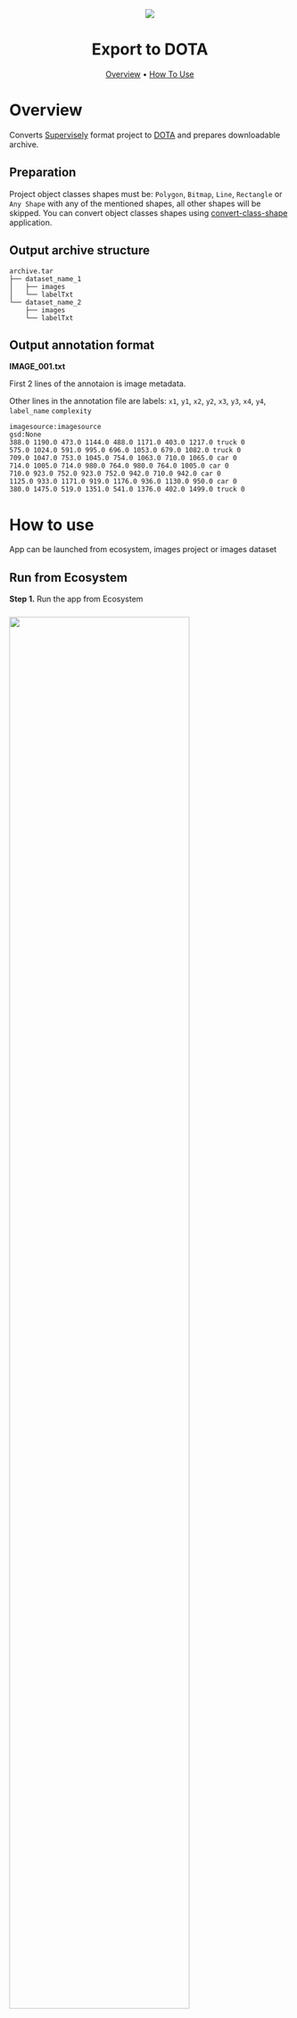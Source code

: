 
<div align="center" markdown>
<img src="https://user-images.githubusercontent.com/115161827/203991599-1d8ded37-f6dd-40dc-bb19-53434a173114.jpg"/>  

# Export to DOTA

<p align="center">
  <a href="#Overview">Overview</a> •
  <a href="#How-to-use">How To Use</a>
</p>

</div>

# Overview

Converts [Supervisely](https://docs.supervise.ly/data-organization/00_ann_format_navi) format project to [DOTA](https://captain-whu.github.io/DOTA/dataset.html) and prepares downloadable archive.

## Preparation

Project object classes shapes must be: `Polygon`, `Bitmap`, `Line`, `Rectangle` or `Any Shape` with any of the mentioned shapes, all other shapes will be skipped. You can convert object classes shapes using [convert-class-shape](https://ecosystem.supervise.ly/apps/convert-class-shape) application.

## Output archive structure

```
archive.tar
├── dataset_name_1
│   ├── images
│   └── labelTxt
└── dataset_name_2
    ├── images
    └── labelTxt
```

## Output annotation format

**IMAGE_001.txt**

First 2 lines of the annotaion is image metadata.

Other lines in the annotation file are labels: `x1`, `y1`, `x2`, `y2`, `x3`, `y3`, `x4`, `y4`, `label_name` `complexity` 

```
imagesource:imagesource
gsd:None
388.0 1190.0 473.0 1144.0 488.0 1171.0 403.0 1217.0 truck 0
575.0 1024.0 591.0 995.0 696.0 1053.0 679.0 1082.0 truck 0
709.0 1047.0 753.0 1045.0 754.0 1063.0 710.0 1065.0 car 0
714.0 1005.0 714.0 980.0 764.0 980.0 764.0 1005.0 car 0
710.0 923.0 752.0 923.0 752.0 942.0 710.0 942.0 car 0
1125.0 933.0 1171.0 919.0 1176.0 936.0 1130.0 950.0 car 0
380.0 1475.0 519.0 1351.0 541.0 1376.0 402.0 1499.0 truck 0
```

# How to use

App can be launched from ecosystem, images project or images dataset

## Run from Ecosystem

**Step 1.** Run the app from Ecosystem

<img src="https://user-images.githubusercontent.com/115161827/203979491-9bd59979-e8c9-4803-920d-d61460ed2080.jpg" width="80%" style='padding-top: 10px'>  

**Step 2.** Select input project or dataset and press the Run button

<img src="https://user-images.githubusercontent.com/115161827/203979469-e8946f07-b659-47b0-8932-ddb44fb29bba.gif" width="80%" style='padding-top: 10px'>

## Run from Images Project or Dataset

**Step 1.** Run the application from the context menu of the Images Project or Dataset

<img src="https://user-images.githubusercontent.com/115161827/203980155-b7bcc1fe-1391-4fdb-a351-ad41e1611627.png" width="80%" style='padding-top: 10px'>  

**Step 2.** Press the Run button

<img src="https://user-images.githubusercontent.com/115161827/203980165-aa9d0f66-a26c-4293-8caa-8f31710f3f42.png" width="80%" style='padding-top: 10px'>

## Result

<img src="https://user-images.githubusercontent.com/115161827/203984216-7306f3f0-4702-492d-876f-1aee053f62e2.jpg" width="80%" style='padding-top: 10px'>
